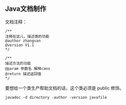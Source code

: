 ## Java文档制作

文档注释：

```
/**
注释在这儿，描述类的功能
@author zhangsan
@version V1.1
*/
```



```
/**
描述方法的功能
@param 参数名 解释cans
@return 描述返回值
*/
```



要想给一个类生产帮助文档的话，这个类必须是 public 修饰。



` javadoc -d directory -author -version javafile `  